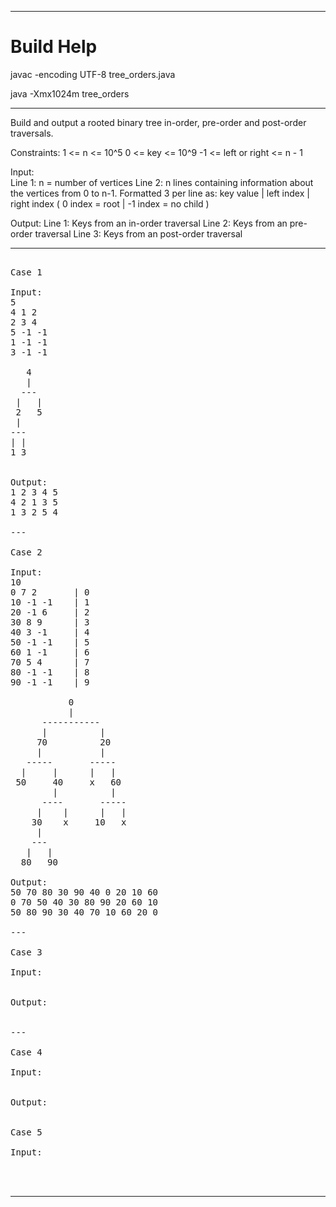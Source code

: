 
***

# Build Help

javac -encoding UTF-8 tree_orders.java

java -Xmx1024m tree_orders

***

Build and output a rooted binary tree in-order, pre-order and post-order traversals.

Constraints: 1 <= n <= 10^5
             0 <= key <= 10^9
            -1 <= left or right <= n - 1

Input:  
  Line 1: n = number of vertices
  Line 2: n lines containing information 
          about the vertices from 0 to n-1.
          Formatted 3 per line as: 
            key value | left index | right index
            ( 0 index = root | -1 index = no child )

Output: 
  Line 1: Keys from an in-order traversal
  Line 2: Keys from an pre-order traversal
  Line 3: Keys from an post-order traversal

***

<pre>

Case 1

Input:
5
4 1 2
2 3 4
5 -1 -1
1 -1 -1
3 -1 -1

   4
   |
  --- 
 |   |
 2   5
 |
---
| |
1 3


Output:
1 2 3 4 5
4 2 1 3 5
1 3 2 5 4

---

Case 2

Input:  
10
0 7 2       | 0
10 -1 -1    | 1
20 -1 6     | 2
30 8 9      | 3
40 3 -1     | 4
50 -1 -1    | 5
60 1 -1     | 6
70 5 4      | 7
80 -1 -1    | 8
90 -1 -1    | 9

           0
           |
      -----------
      |          |
     70          20
     |           |
   -----       -----
  |     |      |   |
 50     40     x   60
        |          |
      ----       -----
     |    |      |   |
    30    x     10   x
     |
    ---
   |   |  
  80   90

Output:
50 70 80 30 90 40 0 20 10 60
0 70 50 40 30 80 90 20 60 10
50 80 90 30 40 70 10 60 20 0

---

Case 3

Input: 


Output: 


---

Case 4

Input: 


Output: 


Case 5

Input: 



</pre>

***


